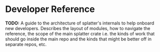 # Developer Reference

**TODO:** A guide to the architecture of splatter's internals to help onboard new
developers. Describes the layout of modules, how to navigate the reference, the
scope of the main splatter crate i.e. the kinds of work that should go inside the
main repo and the kinds that might be better off in separate repos, etc.

